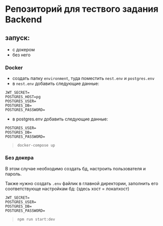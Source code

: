 # Репозиторий для тествого задания Backend

## запуск:

- с докером
- без него

### Docker

- создать папку `environment`, туда поместить `nest.env` и `postgres.env`
- в `nest.env` добавить следующие данные: 

```
JWT_SECRET=
POSTGRES_HOST=pg
POSTGRES_USER=
POSTGRES_DB=
POSTGRES_PASSWORD=
```

- в postgres.env добавить следующие данные: 

```
POSTGRES_USER=
POSTGRES_DB=
POSTGRES_PASSWORD=
```

> `docker-compose up`

### Без докера

В этом случае необходимо создать бд, настроить пользователя и пароль.

Также нужно создать `.env` файлик в главной директории, заполнить его соответствующе настройкам бд: (здесь хост = локалхост)

```
JWT_SECRET=
POSTGRES_USER=
POSTGRES_DB=
POSTGRES_PASSWORD=
```

> `npm run start:dev`

